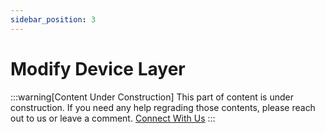 ```yaml
---
sidebar_position: 3
---
```


# Modify Device Layer

:::warning[Content Under Construction]
This part of content is under construction. If you need any help regrading those contents, please reach out to us or leave a comment. [Connect With Us](/docs/Support/ConnectWithUs)
:::